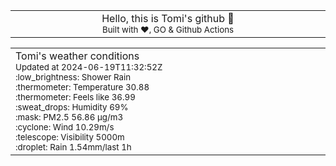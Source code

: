 
<div align="center">
<table>
<tbody>
<td align="center">
<img width="2000" height="0"><br>
Hello, this is Tomi's github 👋<br>
<sup>Built with ❤️, GO & Github Actions</sup><br>
<img width="2000" height="0">
</td>
</tbody>
</table>
</div>
<table>
<tbody>
<td align="left">
<img width="2000" height="0"><br>
Tomi's weather conditions<br>
<sup>Updated at 2024-06-19T11:32:52Z</sup><br>
<sup>:low_brightness: Shower Rain</sup><br>
<sup>:thermometer: Temperature 30.88 </sup><br>
<sup>:thermometer: Feels like 36.99</sup><br>
<sup>:sweat_drops: Humidity 69%</sup><br>
<sup>:mask: PM2.5 56.86 μg/m3</sup><br>
<sup>:cyclone: Wind 10.29m/s </sup><br>
<sup>:telescope: Visibility 5000m </sup><br>
<sup>:droplet: Rain 1.54mm/last 1h </sup><br>
<img width="2000" height="0">
</td>
<td align="left">
<img width="2000" height="0"><br>
<br>
<img width="2000" height="0">
</td>
</tbody>
</table>
</div>
    